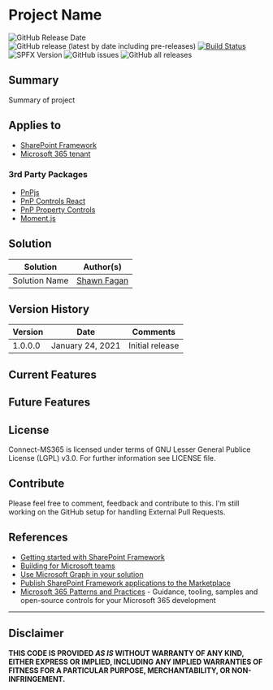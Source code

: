 # Project Name
![GitHub Release Date](https://img.shields.io/github/release-date/fagansc/spfxImageSlider)
![GitHub release (latest by date including pre-releases)](https://img.shields.io/github/v/release/fagansc/spfxImageSlider?include_prereleases)
[![Build Status](https://dev.azure.com/scfagan/pipelineBuilds/_apis/build/status/spfx/ImageSlider?repoName=FaganSC%2FspfxImageSlider&branchName=master)](https://dev.azure.com/scfagan/pipelineBuilds/_build/latest?definitionId=19&repoName=FaganSC%2FspfxImageSlider&branchName=master)
![SPFX Version](https://img.shields.io/badge/SPFX%20Version-1.11-green.svg)
![GitHub issues](https://img.shields.io/github/issues/fagansc/spfxImageSlider)
![GitHub all releases](https://img.shields.io/github/downloads/fagansc/spfxImageSlider/total)
## Summary
Summary of project
![]()

## Applies to

- [SharePoint Framework](https://aka.ms/spfx)
- [Microsoft 365 tenant](https://docs.microsoft.com/en-us/sharepoint/dev/spfx/set-up-your-developer-tenant)

### 3rd Party Packages
* [PnPjs](https://pnp.github.io/pnpjs/)
* [PnP Controls React](https://pnp.github.io/sp-dev-fx-controls-react/)
* [PnP Property Controls](https://pnp.github.io/sp-dev-fx-property-controls/)
* [Moment.js](https://momentjs.com/)

## Solution

Solution|Author(s)
--------|---------
Solution Name | [Shawn Fagan](https://twitter.com/fagansc)

## Version History

Version|Date|Comments
-------|----|--------
1.0.0.0|January 24, 2021|Initial release

## Current Features


## Future Features

## License
Connect-MS365 is licensed under terms of GNU Lesser General Publice License (LGPL) v3.0. For further information see LICENSE file.

## Contribute
Please feel free to comment, feedback and contribute to this. I'm still working on the GitHub setup for handling External Pull Requests. 
## References

- [Getting started with SharePoint Framework](https://docs.microsoft.com/en-us/sharepoint/dev/spfx/set-up-your-developer-tenant)
- [Building for Microsoft teams](https://docs.microsoft.com/en-us/sharepoint/dev/spfx/build-for-teams-overview)
- [Use Microsoft Graph in your solution](https://docs.microsoft.com/en-us/sharepoint/dev/spfx/web-parts/get-started/using-microsoft-graph-apis)
- [Publish SharePoint Framework applications to the Marketplace](https://docs.microsoft.com/en-us/sharepoint/dev/spfx/publish-to-marketplace-overview)
- [Microsoft 365 Patterns and Practices](https://aka.ms/m365pnp) - Guidance, tooling, samples and open-source controls for your Microsoft 365 development

---
## Disclaimer

**THIS CODE IS PROVIDED *AS IS* WITHOUT WARRANTY OF ANY KIND, EITHER EXPRESS OR IMPLIED, INCLUDING ANY IMPLIED WARRANTIES OF FITNESS FOR A PARTICULAR PURPOSE, MERCHANTABILITY, OR NON-INFRINGEMENT.**
